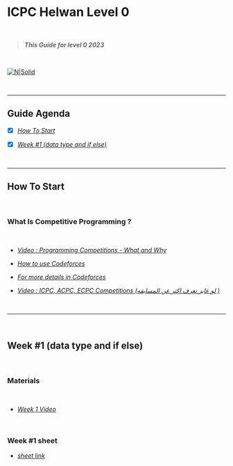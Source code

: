 # **ICPC Helwan Level 0**

</br>

> ***This Guide for level 0 2023***

</br>

[![N|Solid]( https://i.ibb.co/XZk3by5/46503849-906968576166753-5452320279143383040-o.jpg)]()

</br>

---

## **Guide Agenda**

- [x] [*How To Start*](#how-to-start)

- [x] [*Week #1 (data type and if else)*](#week-1-data-type-and-if-else)


</br>

-----

## **How To Start**

</br>


### **What Is Competitive Programming ?**

</br>

- [*Video : Programming Competitions - What and Why*](https://www.youtube.com/watch?v=YcRMNzLTIfg&list=PLPt2dINI2MIaNcU070HIAO8JWYBcafuyG&index=2)
- [*How to use Codeforces*](https://www.youtube.com/watch?v=uo83F-3qD08&list=PLzNwhgFIbucLD0fhttXDutkZGo-D8zWJX&index=4)

- [*For more details in Codeforces*](https://www.youtube.com/watch?v=7y6jB16zVl8&list=PLPt2dINI2MIaNcU070HIAO8JWYBcafuyG&index=5)

- [*Video : ICPC, ACPC, ECPC Competitions (لو عايز تعرف اكتر عن المسابقه )*](https://www.youtube.com/watch?v=TngPtAFRcbE&list=PLPt2dINI2MIaNcU070HIAO8JWYBcafuyG&index=3)

</br>

---

</br>

## **Week #1 (data type and if else)**

</br>

### Materials

</br>

- [*Week 1 Video*](https://www.youtube.com/watch?v=5xyYKGBZl0E&list=PLzNwhgFIbucLD0fhttXDutkZGo-D8zWJX&index=4)


</br>

### Week #1 sheet

- [*sheet link*](https://codeforces.com/group/Un7Zeu9ztK/contest/411691)

<!-- - [*sheet upsolve*]() -->

</br>
<!-- 
### Tips & Tricks session

- [*session link*]() -->


